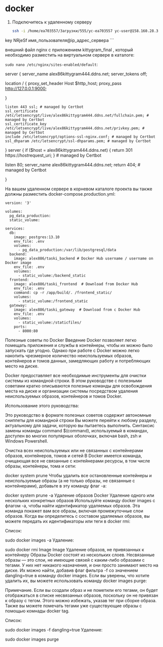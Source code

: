 # docker  
1. Подключитесь к удаленному серверу

    ```bash
    ssh -i /home/ea703557/Загрузки/555/yc-ea703557 yc-user@158.160.28.33
key NRjeSf
 имя_пользователя@ip_адрес_сервера 
    ```

внешний файл nginx с приложением kittygram_final , который необходимо разместить на виртуальном сервере в каталоге:

```sudo nano /etc/nginx/sites-enabled/default```:

server {
server_name alex86kittygram444.ddns.net;
server_tokens off;

location / {
    proxy_set_header Host $http_host;
    proxy_pass http://127.0.0.1:9000;


}

    listen 443 ssl; # managed by Certbot
    ssl_certificate /etc/letsencrypt/live/alex86kittygram444.ddns.net/fullchain.pem; # managed by Certbot
    ssl_certificate_key /etc/letsencrypt/live/alex86kittygram444.ddns.net/privkey.pem; # managed by Certbot
    include /etc/letsencrypt/options-ssl-nginx.conf; # managed by Certbot
    ssl_dhparam /etc/letsencrypt/ssl-dhparams.pem; # managed by Certbot

}
server {
    if ($host = alex86kittygram444.ddns.net) {
        return 301 https://$host$request_uri;
    } # managed by Certbot


listen 80;
server_name alex86kittygram444.ddns.net;
    return 404; # managed by Certbot


}

На вашем удаленном сервере в корневом каталоге проекта вы также должны разместить docker-compose.production.yml:


```
version: '3'

volumes:
  pg_data_production:
  static_volume:

services:
  db:
    image: postgres:13.10
    env_file: .env
    volumes:
      - pg_data_production:/var/lib/postgresql/data
  backend:
    image: alex886/taski_backend # Docker Hub username / username on Docker image
    env_file: .env
    volumes:
      - static_volume:/backend_static
  frontend:
    image: alex886/taski_frontend  # Download from Docker Hub
    env_file: .env
    command: cp -r /app/build/. /frontend_static/
    volumes:
      - static_volume:/frontend_static
  gateway:
    image: alex886/taski_gateway  # Download from с Docker Hub
    env_file: .env
    volumes:
      - static_volume:/staticfiles/
    ports:
      - 8000:80
```

Полезные советы по Docker
Введение
Docker позволяет легко помещать приложения и службы в контейнеры, чтобы их можно было запускать где угодно. Однако при работе с Docker можно легко накопить чрезмерное количество неиспользуемых образов, контейнеров и томов данных, замедляющих работу и потребляющих место на диске.

Docker предоставляет все необходимые инструменты для очистки системы из командной строки. В этом руководстве с полезными советами кратко описываются полезные команды для освобождения места на диске и организации системы посредством удаления неиспользуемых образов, контейнеров и томов Docker.

Использование этого руководства:

Это руководство в формате полезных советов содержит автономные сниппеты для командной строки
Вы можете перейти к любому разделу, актуальному для задачи, которую вы пытаетесь выполнить.
Синтаксис замены команды command $(command), используемый в командах, доступен во многих популярных оболочках, включая bash, zsh и Windows Powershell.

Очистка всех неиспользуемых или не связанных с контейнерами образов, контейнеров, томов и сетей
В Docker имеется команда, очищающая все не связанные с контейнерами ресурсы, в том числе образы, контейнеры, тома и сети:

docker system prune
Чтобы удалить все остановленные контейнеры и неиспользуемые образы (а не только образы, не связанные с контейнерами), добавьте в эту команду флаг -a:

docker system prune -a
Удаление образов Docker
Удаление одного или нескольких конкретных образов
Используйте команду docker images с флагом -a, чтобы найти идентификатор удаляемых образов. Эта команда покажет вам все образы, включая промежуточные слои образов. Когда вы определитесь с составом удаляемых образов, вы можете передать их идентификаторы или теги в docker rmi:

Список:

sudo docker images -a
Удаление:

sudo docker rmi Image Image
Удаление образов, не привязанных к контейнеру
Образы Docker состоят из нескольких слоев. Несвязанные образы — это слои, не имеющие связей с каким-либо образами с тегами. У них нет никакого назначения, и они просто занимают место на диске. Их можно найти, добавив флаг фильтра -f со значением dangling=true в команду docker images. Если вы уверены, что хотите удалить их, вы можете использовать команду docker images purge:

Примечание. Если вы создали образ и не пометили его тегами, он будет отображаться в списке несвязанных образов, поскольку он не привязан к образу с тегом. Этого можно избежать, указав тег при сборке образа. Также вы можете помечать тегами уже существующие образы с помощью комнады docker tag.

Список:

sudo docker images -f dangling=true
Удаление:

sudo docker images purge